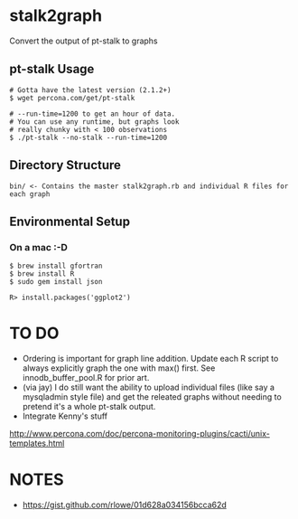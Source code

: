 stalk2graph
===========

Convert the output of pt-stalk to graphs

pt-stalk Usage
--------------

    # Gotta have the latest version (2.1.2+)
    $ wget percona.com/get/pt-stalk
    
    # --run-time=1200 to get an hour of data. 
    # You can use any runtime, but graphs look 
    # really chunky with < 100 observations
    $ ./pt-stalk --no-stalk --run-time=1200

Directory Structure
-------------------

    bin/ <- Contains the master stalk2graph.rb and individual R files for each graph

Environmental Setup
-------------------

### On a mac :-D

    $ brew install gfortran
    $ brew install R
    $ sudo gem install json

    R> install.packages('ggplot2')

TO DO
=====

* Ordering is important for graph line addition.  Update each R script
  to always explicitly graph the one with max() first.  See
  innodb_buffer_pool.R for prior art.
* (via jay) I do still want the ability to upload individual files (like say a mysqladmin style file) and get the releated graphs without needing to pretend it's a whole pt-stalk output.
* Integrate Kenny's stuff

http://www.percona.com/doc/percona-monitoring-plugins/cacti/unix-templates.html

NOTES
=====

* https://gist.github.com/rlowe/01d628a034156bcca62d
